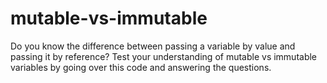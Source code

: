 # mutable-vs-immutable

Do you know the difference between passing a variable by value and passing it by reference? Test your understanding of mutable vs immutable variables by going over this code and answering the questions. 
